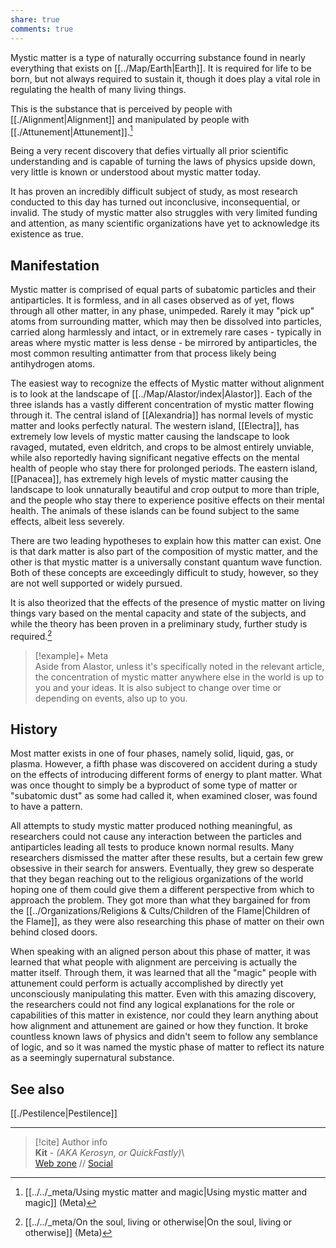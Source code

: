 ```yaml
---  
share: true  
comments: true  
---  
```

Mystic matter is a type of naturally occurring substance found in nearly everything that exists on [[../Map/Earth|Earth]]. It is required for life to be born, but not always required to sustain it, though it does play a vital role in regulating the health of many living things.  
  
This is the substance that is perceived by people with [[./Alignment|Alignment]] and manipulated by people with [[./Attunement|Attunement]].[^1]  
  
Being a very recent discovery that defies virtually all prior scientific understanding and is capable of turning the laws of physics upside down, very little is known or understood about mystic matter today.  
  
It has proven an incredibly difficult subject of study, as most research conducted to this day has turned out inconclusive, inconsequential, or invalid. The study of mystic matter also struggles with very limited funding and attention, as many scientific organizations have yet to acknowledge its existence as true.  
  
## Manifestation  
  
Mystic matter is comprised of equal parts of subatomic particles and their antiparticles. It is formless, and in all cases observed as of yet, flows through all other matter, in any phase, unimpeded. Rarely it may "pick up" atoms from surrounding matter, which may then be dissolved into particles, carried along harmlessly and intact, or in extremely rare cases - typically in areas where mystic matter is less dense - be mirrored by antiparticles, the most common resulting antimatter from that process likely being antihydrogen atoms.  
  
The easiest way to recognize the effects of Mystic matter without alignment is to look at the landscape of [[../Map/Alastor/index|Alastor]]. Each of the three islands has a vastly different concentration of mystic matter flowing through it. The central island of [[Alexandria]] has normal levels of mystic matter and looks perfectly natural. The western island, [[Electra]], has extremely low levels of mystic matter causing the landscape to look ravaged, mutated, even eldritch, and crops to be almost entirely unviable, while also reportedly having significant negative effects on the mental health of people who stay there for prolonged periods. The eastern island, [[Panacea]], has extremely high levels of mystic matter causing the landscape to look unnaturally beautiful and crop output to more than triple, and the people who stay there to experience positive effects on their mental health. The animals of these islands can be found subject to the same effects, albeit less severely.  
  
There are two leading hypotheses to explain how this matter can exist. One is that dark matter is also part of the composition of mystic matter, and the other is that mystic matter is a universally constant quantum wave function. Both of these concepts are exceedingly difficult to study, however, so they are not well supported or widely pursued.  
  
It is also theorized that the effects of the presence of mystic matter on living things vary based on the mental capacity and state of the subjects, and while the theory has been proven in a preliminary study, further study is required.[^2]  
  
> [!example]+ Meta  
> Aside from Alastor, unless it's specifically noted in the relevant article, the concentration of mystic matter anywhere else in the world is up to you and your ideas. It is also subject to change over time or depending on events, also up to you.  
  
## History  
  
Most matter exists in one of four phases, namely solid, liquid, gas, or plasma. However, a fifth phase was discovered on accident during a study on the effects of introducing different forms of energy to plant matter. What was once thought to simply be a byproduct of some type of matter or "subatomic dust" as some had called it, when examined closer, was found to have a pattern.  
  
All attempts to study mystic matter produced nothing meaningful, as researchers could not cause any interaction between the particles and antiparticles leading all tests to produce known normal results. Many researchers dismissed the matter after these results, but a certain few grew obsessive in their search for answers. Eventually, they grew so desperate that they began reaching out to the religious organizations of the world hoping one of them could give them a different perspective from which to approach the problem. They got more than what they bargained for from the [[../Organizations/Religions & Cults/Children of the Flame|Children of the Flame]], as they were also researching this phase of matter on their own behind closed doors.  
  
When speaking with an aligned person about this phase of matter, it was learned that what people with alignment are perceiving is actually the matter itself. Through them, it was learned that all the "magic" people with attunement could perform is actually accomplished by directly yet unconsciously manipulating this matter. Even with this amazing discovery, the researchers could not find any logical explanations for the role or capabilities of this matter in existence, nor could they learn anything about how alignment and attunement are gained or how they function. It broke countless known laws of physics and didn't seem to follow any semblance of logic, and so it was named the mystic phase of matter to reflect its nature as a seemingly supernatural substance.  
  
## See also  
  
[[./Pestilence|Pestilence]]  
  
[^1]: [[../../_meta/Using mystic matter and magic|Using mystic matter and magic]] (Meta)  
[^2]: [[../../_meta/On the soul, living or otherwise|On the soul, living or otherwise]] (Meta)  
  
-----  
> [!cite] Author info  
> **Kit** - *(AKA Kerosyn, or QuickFastly)*\  
> [Web zone](https://kerosyn.link) // [Social](https://a.tripulse.link/@kit)